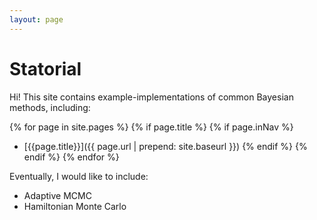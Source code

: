 ```yaml
---
layout: page
---
```


# Statorial

Hi! This site contains example-implementations of common Bayesian methods,
including:

{% for page in site.pages %}
{% if page.title %}
{% if page.inNav %}
- [{{page.title}}]({{ page.url | prepend: site.baseurl }})
{% endif %}
{% endif %}
{% endfor %}

Eventually, I would like to include:
- Adaptive MCMC
- Hamiltonian Monte Carlo

